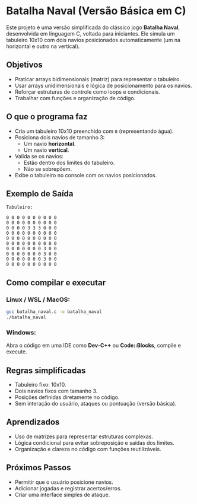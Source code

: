 #  Batalha Naval (Versão Básica em C)

Este projeto é uma versão simplificada do clássico jogo **Batalha Naval**, desenvolvida em linguagem C, voltada para iniciantes. Ele simula um tabuleiro 10x10 com dois navios posicionados automaticamente (um na horizontal e outro na vertical).

##  Objetivos

- Praticar arrays bidimensionais (matriz) para representar o tabuleiro.
- Usar arrays unidimensionais e lógica de posicionamento para os navios.
- Reforçar estruturas de controle como loops e condicionais.
- Trabalhar com funções e organização de código.

##  O que o programa faz

- Cria um tabuleiro 10x10 preenchido com `0` (representando água).
- Posiciona dois navios de tamanho 3:
  - Um navio **horizontal**.
  - Um navio **vertical**.
- Valida se os navios:
  - Estão dentro dos limites do tabuleiro.
  - Não se sobrepõem.
- Exibe o tabuleiro no console com os navios posicionados.

##  Exemplo de Saída

```
Tabuleiro:

0 0 0 0 0 0 0 0 0 0 
0 0 0 0 0 0 0 0 0 0 
0 0 0 0 3 3 3 0 0 0 
0 0 0 0 0 0 0 0 0 0 
0 0 0 0 0 0 0 0 0 0 
0 0 0 0 0 0 0 0 0 0 
0 0 0 0 0 0 0 3 0 0 
0 0 0 0 0 0 0 3 0 0 
0 0 0 0 0 0 0 3 0 0 
0 0 0 0 0 0 0 0 0 0 
```

##  Como compilar e executar

### Linux / WSL / MacOS:

```bash
gcc batalha_naval.c -o batalha_naval
./batalha_naval
```

### Windows:

Abra o código em uma IDE como **Dev-C++** ou **Code::Blocks**, compile e execute.

##  Regras simplificadas

- Tabuleiro fixo: 10x10.
- Dois navios fixos com tamanho 3.
- Posições definidas diretamente no código.
- Sem interação do usuário, ataques ou pontuação (versão básica).

##  Aprendizados

- Uso de matrizes para representar estruturas complexas.
- Lógica condicional para evitar sobreposição e saídas dos limites.
- Organização e clareza no código com funções reutilizáveis.

##  Próximos Passos

- Permitir que o usuário posicione navios.
- Adicionar jogadas e registrar acertos/erros.
- Criar uma interface simples de ataque.
